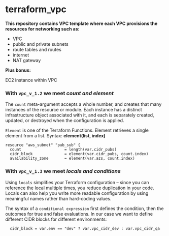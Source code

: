 # terraform_vpc

**This repository contains VPC template where each VPC provisions the resources for networking such as:**
- VPC
- public and private subnets
- route tables and routes
- internet
- NAT gateway

**Plus bonus:**

EC2 instance within VPC


### With `vpc_v_1.2` we meet *count and element*
The `count` meta-argument accepts a whole number, and creates that many instances of the resource or module. Each instance has a distinct infrastructure object associated with it, and each is separately created, updated, or destroyed when the configuration is applied.

`Element` is one of the Terraform Functions. Element retrieves a single element from a list.
Syntax: 
**element(list, index)**

```
resource "aws_subnet" "pub_sub" {
  count                   = length(var.cidr_pubs)
  cidr_block              = element(var.cidr_pubs, count.index)
  availability_zone       = element(var.azs, count.index)
```

### With `vpc_v_1.3` we meet *locals and conditions*
Using `locals` simplifies your Terraform configuration – since you can reference the local multiple times, you reduce duplication in your code. Locals can also help you write more readable configuration by using meaningful names rather than hard-coding values.

The syntax of a `conditional expression` first defines the condition, then the outcomes for true and false evaluations. In our case we want to define different CIDR blocks for different environments:
```
  cidr_block = var.env == "dev" ? var.vpc_cidr_dev : var.vpc_cidr_qa
```
